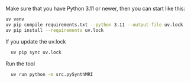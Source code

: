 Make sure that you have Python 3.11 or newer, then you can start like this:

```bash
uv venv
uv pip compile requirements.txt --python 3.11 --output-file uv.lock
uv pip install --requirements uv.lock
```

If you update the uv.lock
```bash
  uv pip sync uv.lock
```

Run the tool
```bash
  uv run python -m src.pySynthMRI
```